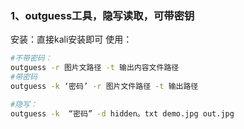 
### 1、outguess工具，隐写读取，可带密钥
安装：直接kali安装即可
使用：
```bash
#不带密码：
outguess -r 图片文路径 -t 输出内容文件路径
#带密码
outguess -k ‘密码’ -r 图片文件路径 -t 输出路径

#隐写：
outguess -k  “密码” -d hidden。txt demo.jpg out.jpg
```
